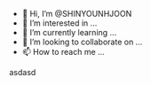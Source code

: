 - 👋 Hi, I’m @SHINYOUNHJOON
- 👀 I’m interested in ...
- 🌱 I’m currently learning ...
- 💞️ I’m looking to collaborate on ...
- 📫 How to reach me ...

<!---
SHINYOUNHJOON/SHINYOUNHJOON is a ✨ special ✨ repository because its `README.md` (this file) appears on your GitHub profile.
You can click the Preview link to take a look at your changes.
--->
asdasd
